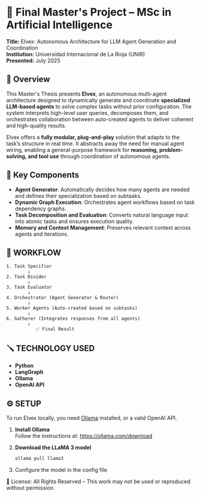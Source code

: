 # 🤖 Final Master's Project – MSc in Artificial Intelligence  
**Title:** Elvex: Autonomous Architecture for LLM Agent Generation and Coordination  
**Institution:** Universidad Internacional de La Rioja (UNIR)  
**Presented:** July 2025

## 📘 Overview

This Master's Thesis presents **Elvex**, an autonomous multi-agent architecture designed to dynamically generate and coordinate **specialized LLM-based agents** to solve complex tasks without prior configuration. The system interprets high-level user queries, decomposes them, and orchestrates collaboration between auto-created agents to deliver coherent and high-quality results.

Elvex offers a **fully modular, plug-and-play** solution that adapts to the task’s structure in real time. It abstracts away the need for manual agent wiring, enabling a general-purpose framework for **reasoning, problem-solving, and tool use** through coordination of autonomous agents.

## 🧠 Key Components

- **Agent Generator**: Automatically decides how many agents are needed and defines their specialization based on subtasks.
- **Dynamic Graph Execution**: Orchestrates agent workflows based on task dependency graphs.
- **Task Decomposition and Evaluation**: Converts natural language input into atomic tasks and ensures execution quality.
- **Memory and Context Management**: Preserves relevant context across agents and iterations.

## 🔁 WORKFLOW

```text
1. Task Specifier
        ↓
2. Task Divider
        ↓
3. Task Evaluator
        ↓
4. Orchestrator (Agent Generator & Router)
        ↓
5. Worker Agents (Auto-created based on subtasks)
        ↓
6. Gatherer (Integrates responses from all agents)
        ↓
           ✅ Final Result
```

## 🪛 TECHNOLOGY USED
- **Python**
- **LangGraph**
- **Ollama**
- **OpenAI API**

## ⚙️ SETUP

To run Elvex locally, you need [Ollama](https://ollama.com) installed, or a valid OpenAI API.

1. **Install Ollama**  
   Follow the instructions at: https://ollama.com/download

2. **Download the LLaMA 3 model**  
   ```bash
   ollama pull llama3
   ```
3. Configure the model in the config file

🛑 License: All Rights Reserved – This work may not be used or reproduced without permission.
